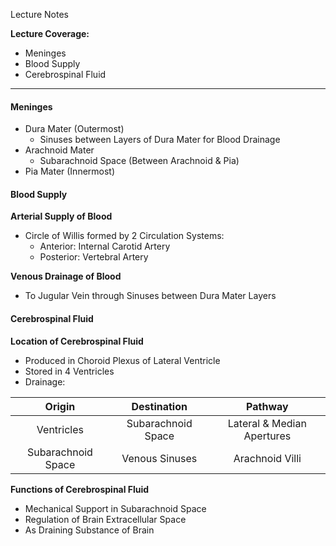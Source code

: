 Lecture Notes

**Lecture Coverage:**
- Meninges
- Blood Supply
- Cerebrospinal Fluid

---
#### **Meninges**
- Dura Mater (Outermost)
	- Sinuses between Layers of Dura Mater for Blood Drainage
- Arachnoid Mater
	- Subarachnoid Space (Between Arachnoid & Pia)
- Pia Mater (Innermost)


#### **Blood Supply**
**Arterial Supply of Blood**
- Circle of Willis formed by 2 Circulation Systems:
	- Anterior: Internal Carotid Artery
	- Posterior: Vertebral Artery

**Venous Drainage of Blood**
- To Jugular Vein through Sinuses between Dura Mater Layers


#### **Cerebrospinal Fluid**
**Location of Cerebrospinal Fluid**
- Produced in Choroid Plexus of Lateral Ventricle
- Stored in 4 Ventricles
- Drainage:

|       Origin       |    Destination     |          Pathway           |
| :----------------: | :----------------: | :------------------------: |
|     Ventricles     | Subarachnoid Space | Lateral & Median Apertures |
| Subarachnoid Space |   Venous Sinuses   |      Arachnoid Villi       |


**Functions of Cerebrospinal Fluid**
- Mechanical Support in Subarachnoid Space
- Regulation of Brain Extracellular Space
- As Draining Substance of Brain